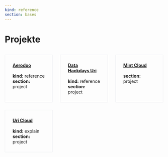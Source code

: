```yaml
---
kind: reference
section: bases
---
```


# Projekte

<div style="display: grid; grid-template-columns: repeat(3, 1fr); gap: 1.5rem; margin: 2rem 0;">
  <div style="border: 1px solid #eaecef; padding: 1.5rem;">
    <strong><a href="Aerodoo.html">Aerodoo</a></strong><br/><br/>
    <strong>kind:</strong> reference<br/>
    <strong>section:</strong> project<br/>
  </div>
  <div style="border: 1px solid #eaecef; padding: 1.5rem;">
    <strong><a href="Data Hackdays Uri.html">Data Hackdays Uri</a></strong><br/><br/>
    <strong>kind:</strong> reference<br/>
    <strong>section:</strong> project<br/>
  </div>
  <div style="border: 1px solid #eaecef; padding: 1.5rem;">
    <strong><a href="Mint Cloud.html">Mint Cloud</a></strong><br/><br/>
    <strong>section:</strong> project<br/>
  </div>
  <div style="border: 1px solid #eaecef; padding: 1.5rem;">
    <strong><a href="Uri Cloud.html">Uri Cloud</a></strong><br/><br/>
    <strong>kind:</strong> explain<br/>
    <strong>section:</strong> project<br/>
  </div>
</div>

